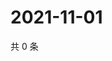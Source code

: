 # 2021-11-01

共 0 条

<!-- BEGIN WEIBO -->
<!-- 最后更新时间 Mon Nov 01 2021 18:00:54 GMT+0800 (China Standard Time) -->

<!-- END WEIBO -->
